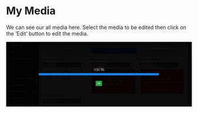 # My Media

We can see our all media here. Select the media to be edited then click on the ‘Edit’ button to edit the media.

![](../.gitbook/assets/image%20%28289%29.png)

